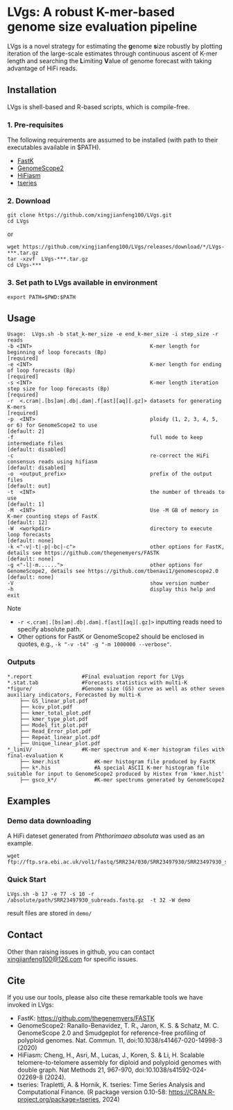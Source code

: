 # LVgs: A robust K-mer-based genome size evaluation pipeline
LVgs is a novel strategy for estimating the **g**enome **s**ize robustly by plotting iteration of the large-scale estimates through continuous‌ ascent of K-mer length and searching the **L**imiting **V**alue of genome forecast with taking advantage of HiFi reads.

## Installation
LVgs is shell-based and R-based scripts, which is compile-free.

### 1. Pre-requisites
The following requirements are assumed to be installed (with path to their executables available in $PATH).

- [FastK](https://github.com/thegenemyers/FASTK)
- [GenomeScope2](https://github.com/tbenavi1/genomescope2.0)
- [HiFiasm](https://github.com/chhylp123/hifiasm)
- [tseries](https://CRAN.R-project.org/package=tseries)

### 2. Download
```
git clone https://github.com/xingjianfeng100/LVgs.git
cd LVgs
```
or
```
wget https://github.com/xingjianfeng100/LVgs/releases/download/*/LVgs-***.tar.gz
tar -xzvf  LVgs-***.tar.gz
cd LVgs-*** 
```
### 3. Set path to LVgs available in environment
```
export PATH=$PWD:$PATH
```
## Usage

```console
Usage: 	LVgs.sh -b stat_k-mer_size -e end_k-mer_size -i step_size -r reads
-b <INT>                                      K-mer length for beginning of loop forecasts (Bp)                                      [required]
-e <INT>                                      K-mer length for ending of loop forecasts (Bp)                                         [required]
-s <INT>                                      K-mer length iteration step size for loop forecasts (Bp)                               [required]
-r  <.cram|.[bs]am|.db|.dam|.f[ast][aq][.gz]> datasets for generating K-mers                                                         [required] 
-p  <INT>                                     ploidy (1, 2, 3, 4, 5, or 6) for GenomeScope2 to use                                   [default: 2]
-f                                            full mode to keep intermediate files                                                   [default: disabled]
-c                                            re-correct the HiFi consensus reads using hifiasm                                      [default: disabled]
-o  <output_prefix>                           prefix of the output files                                                             [default: out]
-t  <INT>                                     the number of threads to use                                                           [default: 1]
-M  <INT>                                     Use -M GB of memory in K-mer counting steps of FastK                                   [default: 12]
-W  <workpdir>                                directory to execute loop forecasts                                                    [default: none]
-k <"-v|-t|-p|-bc|-c">                        other options for FastK, details see https://github.com/thegenemyers/FASTK             [default: none]
-g <"-l|-m......">                            other options for GenomeScope2, details see https://github.com/tbenavi1/genomescope2.0 [default: none]
-V                                            show version number
-h                                            display this help and exit
```
> [!NOTE]
> * ```-r <.cram|.[bs]am|.db|.dam|.f[ast][aq][.gz]>``` inputting reads need to specify absolute path.
> * Other options for FastK or GenomeScope2 should be enclosed in quotes, e.g., ```-k "-v -t4" -g "-m 1000000 --verbose"```.

### Outputs

```console
*.report				#Final evaluation report for LVgs
*.stat.tab				#Forecasts statistics with multi-K
*figure/				#Genome size (GS) curve as well as other seven auxiliary indicators, Forecasted by multi-K
    ├── GS_linear_plot.pdf
    ├── kcov_plot.pdf
    ├── kmer_total_plot.pdf
    ├── kmer_type_plot.pdf
    ├── Model_fit_plot.pdf
    ├── Read_Error_plot.pdf
    ├── Repeat_linear_plot.pdf
    ├── Unique_linear_plot.pdf
*_limiV/				#K-mer spectrum and K-mer histogram files with final-evaluation K
    ├── kmer.hist			#K-mer histogram file produced by FastK
    ├── k*.his				#A special ASCII K-mer histogram file suitable for input to GenomeScope2 produced by Histex from 'kmer.hist' 
    ├── gsco_k*/			#K-mer spectrums generated by GenomeScope2
```


## Examples
### Demo data downloading
A HiFi dateset generated from _Phthorimaea absoluta_ was used as an example.
```
wget  ftp://ftp.sra.ebi.ac.uk/vol1/fastq/SRR234/030/SRR23497930/SRR23497930_subreads.fastq.gz
```
### Quick Start
```
LVgs.sh -b 17 -e 77 -s 10 -r /absolute/path/SRR23497930_subreads.fastq.gz  -t 32 -W demo
```
result files are stored in ```demo/```


## Contact
Other than raising issues in github, you can contact xingjianfeng100@126.com for specific issues.

## Cite
If you use our tools, please also cite these remarkable tools we have invoked in LVgs:
+    FastK: https://github.com/thegenemyers/FASTK
+    GenomeScope2: Ranallo-Benavidez, T. R., Jaron, K. S. & Schatz, M. C. GenomeScope 2.0 and Smudgeplot for reference-free profiling of polyploid genomes. Nat. Commun. 11, doi:10.1038/s41467-020-14998-3 (2020)
+    HiFiasm: Cheng, H., Asri, M., Lucas, J., Koren, S. & Li, H. Scalable telomere-to-telomere assembly for diploid and polyploid genomes with double graph. Nat Methods 21, 967-970, doi:10.1038/s41592-024-02269-8 (2024).
+    tseries: Trapletti, A. & Hornik, K. tseries: Time Series Analysis and Computational Finance. (R package version 0.10-58: https://CRAN.R-project.org/package=tseries, 2024)

